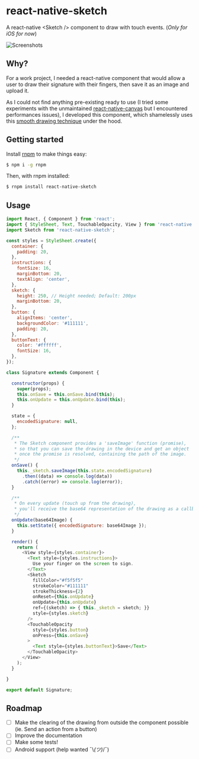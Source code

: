 # react-native-sketch

A react-native &lt;Sketch /&gt; component to draw with touch events. (*Only for iOS for now*)

![Screenshots](https://cloud.githubusercontent.com/assets/5517450/15202227/ca865758-183b-11e6-8c4e-41080bc04538.jpg "Disclaimer: This is not my signature ;)")

## Why?

For a work project, I needed a react-native component that would allow a user to draw their signature with their fingers, then save it as an image and upload it.

As I could not find anything pre-existing ready to use (I tried some experiments with the unmaintained [react-native-canvas](https://github.com/lwansbrough/react-native-canvas) but I encountered performances issues), I developed this component, which shamelessly uses this [smooth drawing technique](http://code.tutsplus.com/tutorials/smooth-freehand-drawing-on-ios--mobile-13164) under the hood.

## Getting started

Install [rnpm](https://github.com/rnpm/rnpm) to make things easy:
```bash
$ npm i -g rnpm
```

Then, with rnpm installed:
```bash
$ rnpm install react-native-sketch
```

## Usage

```javascript
import React, { Component } from 'react';
import { StyleSheet, Text, TouchableOpacity, View } from 'react-native';
import Sketch from 'react-native-sketch';

const styles = StyleSheet.create({
  container: {
    padding: 20,
  },
  instructions: {
    fontSize: 16,
    marginBottom: 20,
    textAlign: 'center',
  },
  sketch: {
    height: 250, // Height needed; Default: 200px
    marginBottom: 20,
  },
  button: {
    alignItems: 'center',
    backgroundColor: '#111111',
    padding: 20,
  },
  buttonText: {
    color: '#ffffff',
    fontSize: 16,
  },
});

class Signature extends Component {

  constructor(props) {
    super(props);
    this.onSave = this.onSave.bind(this);
    this.onUpdate = this.onUpdate.bind(this);
  }

  state = {
    encodedSignature: null,
  };

  /**
   * The Sketch component provides a 'saveImage' function (promise),
   * so that you can save the drawing in the device and get an object
   * once the promise is resolved, containing the path of the image.
   */
  onSave() {
    this._sketch.saveImage(this.state.encodedSignature)
      .then((data) => console.log(data))
      .catch((error) => console.log(error));
  }

  /**
   * On every update (touch up from the drawing),
   * you'll receive the base64 representation of the drawing as a callback.
   */
  onUpdate(base64Image) {
    this.setState({ encodedSignature: base64Image });
  }

  render() {
    return (
      <View style={styles.container}>
        <Text style={styles.instructions}>
          Use your finger on the screen to sign.
        </Text>
        <Sketch
          fillColor="#f5f5f5"
          strokeColor="#111111"
          strokeThickness={2}
          onReset={this.onUpdate}
          onUpdate={this.onUpdate}
          ref={(sketch) => { this._sketch = sketch; }}
          style={styles.sketch}
        />
        <TouchableOpacity
          style={styles.button}
          onPress={this.onSave}
        >
          <Text style={styles.buttonText}>Save</Text>
        </TouchableOpacity>
      </View>
    );
  }

}

export default Signature;
```

## Roadmap

- [ ] Make the clearing of the drawing from outside the component possible (ie. Send an action from a button)
- [ ] Improve the documentation
- [ ] Make some tests!
- [ ] Android support (help wanted ¯\\_(ツ)_/¯)
